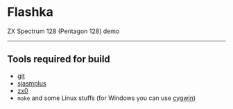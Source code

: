 # Flashka

ZX Spectrum 128 (Pentagon 128) demo

---

## Tools required for build
* [git](https://git-scm.com/)
* [sjasmplus](https://github.com/z00m128/sjasmplus)
* [zx0](https://github.com/einar-saukas/ZX0)
* `make` and some Linux stuffs (for Windows you can use [cygwin](https://www.cygwin.com/))

